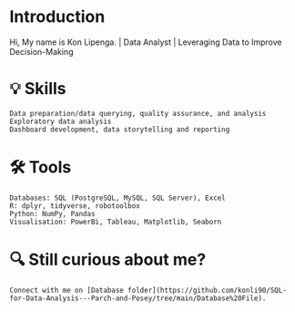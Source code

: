 # Introduction
Hi, My name is Kon Lipenga. | Data Analyst | Leveraging Data to Improve Decision-Making

# 💡 Skills

    Data preparation/data querying, quality assurance, and analysis
    Exploratory data analysis
    Dashboard development, data storytelling and reporting
    
# 🛠️ Tools

    Databases: SQL (PostgreSQL, MySQL, SQL Server), Excel
    R: dplyr, tidyverse, robotoolbox
    Python: NumPy, Pandas
    Visualisation: PowerBi, Tableau, Matplotlib, Seaborn
    
# 🔍 Still curious about me?
    Connect with me on [Database folder](https://github.com/konli90/SQL-for-Data-Analysis---Parch-and-Posey/tree/main/Database%20File).
